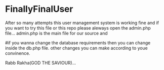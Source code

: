 # FinallyFinalUser

After so many attempts this user management system is working fine and if you want to try this 
file or this repo please aleways open the admin.php file...
admin.php is the main file for our source and


#if you wanna change the database requirements then you can change inside the db.php file.
other changes you can make according to youe convinence.

Rabb Rakha(GOD THE SAVIOUR)...

